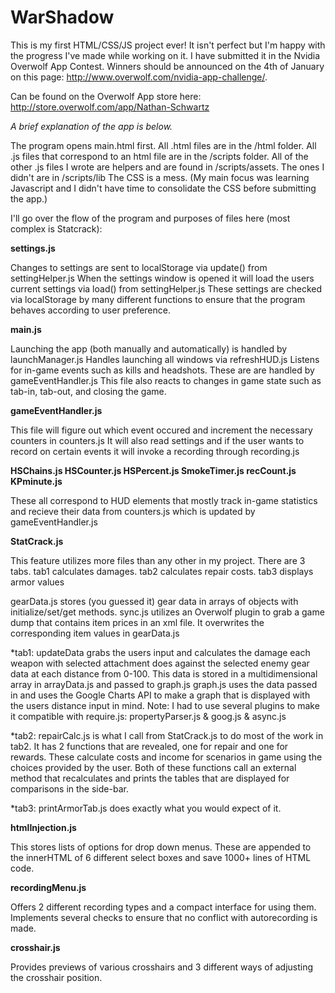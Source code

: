 # WarShadow

This is my first HTML/CSS/JS project ever! It isn't perfect but I'm happy with the progress I've made while working on it.
I have submitted it in the Nvidia Overwolf App Contest. Winners should be announced on the 4th of January on this page: http://www.overwolf.com/nvidia-app-challenge/.

Can be found on the Overwolf App store here: http://store.overwolf.com/app/Nathan-Schwartz






*A brief explanation of the app is below.*

The program opens main.html first.
All .html files are in the /html folder.
All .js files that correspond to an html file are in the /scripts folder.
All of the other .js files I wrote are helpers and are found in /scripts/assets. The ones I didn't are in /scripts/lib
The CSS is a mess. (My main focus was learning Javascript and I didn't have time to consolidate the CSS before submitting the app.)


I'll go over the flow of the program and purposes of files here (most complex is Statcrack):

**settings.js**

Changes to settings are sent to localStorage via update() from settingHelper.js
When the settings window is opened it will load the users current settings via load() from settingHelper.js
These settings are checked via localStorage by many different functions to ensure that the program behaves according to user preference.

**main.js**

Launching the app (both manually and automatically) is handled by launchManager.js
Handles launching all windows via refreshHUD.js
Listens for in-game events such as kills and headshots.  These are are handled by gameEventHandler.js
This file also reacts to changes in game state such as tab-in, tab-out, and closing the game. 

**gameEventHandler.js**

This file will figure out which event occured and increment the necessary counters in counters.js
It will also read settings and if the user wants to record on certain events it will invoke a recording through recording.js

**HSChains.js  HSCounter.js  HSPercent.js  SmokeTimer.js  recCount.js  KPminute.js**

These all correspond to HUD elements that mostly track in-game statistics and recieve their data from counters.js which is updated by gameEventHandler.js 

**StatCrack.js**

This feature utilizes more files than any other in my project. 
<nutshell> There are 3 tabs. tab1 calculates damages. tab2 calculates repair costs. tab3 displays armor values </nutshell>

gearData.js stores (you guessed it) gear data in arrays of objects with initialize/set/get methods.
sync.js utilizes an Overwolf plugin to grab a game dump that contains item prices in an xml file. It overwrites the corresponding item values in gearData.js

*tab1:
updateData grabs the users input and calculates the damage each weapon with selected attachment does against the selected enemy gear data at each distance from 0-100.
This data is stored in a multidimensional array in arrayData.js and passed to graph.js
graph.js uses the data passed in and uses the Google Charts API to make a graph that is displayed with the users distance input in mind.
Note: I had to use several plugins to make it compatible with require.js: propertyParser.js & goog.js & async.js

*tab2:
repairCalc.js is what I call from StatCrack.js to do most of the work in tab2. It has 2 functions that are revealed, one for repair and one for rewards.
These calculate costs and income for scenarios in game using the choices provided by the user. Both of these functions call an external method that 
recalculates and prints the tables that are displayed for comparisons in the side-bar.

*tab3:
printArmorTab.js does exactly what you would expect of it.

**htmlInjection.js**

This stores lists of options for drop down menus. These are appended to the innerHTML of 6 different select boxes and save 1000+ lines of HTML code.

**recordingMenu.js**

Offers 2 different recording types and a compact interface for using them. Implements several checks to ensure that no conflict with autorecording is made.

**crosshair.js**

Provides previews of various crosshairs and 3 different ways of adjusting the crosshair position.



